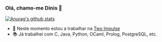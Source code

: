 ### Olá, chamo-me Dinis 👋
[![Anurag's github stats](https://github-readme-stats.vercel.app/api?username=Dinizoides&include_all_commits=true&count_private=true&show_icons=true&theme=darcula&locale=pt-BR)](https://github.com/anuraghazra/github-readme-stats)  
<!--[![Top Langs](https://github-readme-stats.vercel.app/api/top-langs/?username=Dinizoides&layout=compact)](https://github.com/anuraghazra/github-readme-stats)-->

- 🔭 Neste momento estou a trabalhar na [Two Impulse](https://twoimpulse.com)
-  :books: Já trabalhei com C, Java, Python, OCaml, Prolog, PostgreSQL, etc.
